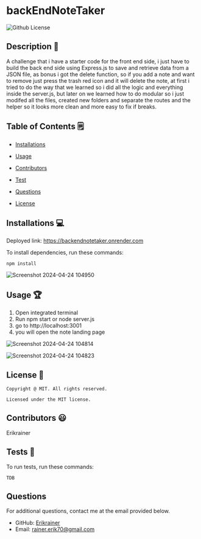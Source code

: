# backEndNoteTaker
  ![Github License](https://img.shields.io/badge/license-MIT-yellowgreen.svg)


  ## Description 📝
  
  A challenge that i have a starter code for the front end side, i just have to build the back end side using Express.js to save and retrieve data from a JSON file, as bonus i got the delete function, so if you add a note and want to remove just press the trash red icon and it will delete the note, at first i tried to do the way that we learned so i did all the logic and everything inside the server.js, but later on we learned how to do modular so i just modifed all the files, created new folders and separate the routes and the helper so it looks more clean and more easy to fix if breaks.

  ## Table of Contents 🗒

  * [Installations](#installations-💻)

  * [Usage](#usage-🏆)
  
  * [Contributors](#contributors-😃)

  * [Test](#tests-🧪)

  * [Questions](#questions)

  * [License](#license-📛)
  
  ## Installations  💻

  Deployed link:   https://backendnotetaker.onrender.com
  
  To install dependencies, run these commands:

  ```
  npm install
  ```
![Screenshot 2024-04-24 104950](https://github.com/Erikrainer/backEndNoteTaker/assets/160955635/cfc63fbb-7433-4c7e-b765-4fdb06a14d02)


  ## Usage 🏆

  1. Open integrated terminal
  2. Run npm start or node server.js
  3. go to http://localhost:3001
  4. you will open the note landing page

![Screenshot 2024-04-24 104814](https://github.com/Erikrainer/backEndNoteTaker/assets/160955635/628143b2-9000-4867-976a-96c51b28a47c)

![Screenshot 2024-04-24 104823](https://github.com/Erikrainer/backEndNoteTaker/assets/160955635/0a6dc71f-c625-4221-a058-cdc99798f7f8)


  ## License 📛 

    Copyright @ MIT. All rights reserved.

    Licensed under the MIT license.

  ## Contributors 😃

  Erikrainer

  ## Tests 🧪

  To run tests, run these commands:

  ```
  TDB
  ```

  ## Questions

  For additional questions, contact me at the email provided below. 

  - GitHub: [Erikrainer](https://github.com/Erikrainer/)
  - Email:  rainer.erik70@gmail.com
